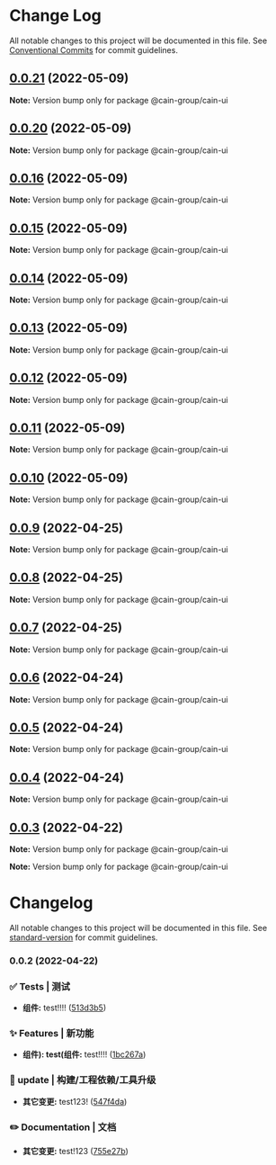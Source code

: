 # Change Log

All notable changes to this project will be documented in this file.
See [Conventional Commits](https://conventionalcommits.org) for commit guidelines.

## [0.0.21](https://github.com/cain-group/cain-ui/compare/v0.0.15...v0.0.21) (2022-05-09)

**Note:** Version bump only for package @cain-group/cain-ui





## [0.0.20](https://github.com/cain-group/cain-ui/compare/v0.0.15...v0.0.20) (2022-05-09)

**Note:** Version bump only for package @cain-group/cain-ui





## [0.0.16](https://github.com/cain-group/cain-ui/compare/v0.0.15...v0.0.16) (2022-05-09)

**Note:** Version bump only for package @cain-group/cain-ui





## [0.0.15](https://github.com/cain-group/cain-ui/compare/v0.0.14...v0.0.15) (2022-05-09)

**Note:** Version bump only for package @cain-group/cain-ui





## [0.0.14](https://github.com/cain-group/cain-ui/compare/v0.0.13...v0.0.14) (2022-05-09)

**Note:** Version bump only for package @cain-group/cain-ui





## [0.0.13](https://github.com/cain-group/cain-ui/compare/v0.0.12...v0.0.13) (2022-05-09)

**Note:** Version bump only for package @cain-group/cain-ui





## [0.0.12](https://github.com/cain-group/cain-ui/compare/v0.0.11...v0.0.12) (2022-05-09)

**Note:** Version bump only for package @cain-group/cain-ui





## [0.0.11](https://github.com/cain-group/cain-ui/compare/v0.0.10...v0.0.11) (2022-05-09)

**Note:** Version bump only for package @cain-group/cain-ui





## [0.0.10](https://github.com/cain-group/cain-ui/compare/v0.0.9...v0.0.10) (2022-05-09)

**Note:** Version bump only for package @cain-group/cain-ui





## [0.0.9](https://github.com/cain-group/cain-ui/compare/v0.0.8...v0.0.9) (2022-04-25)

**Note:** Version bump only for package @cain-group/cain-ui





## [0.0.8](https://github.com/cain-group/cain-ui/compare/v0.0.7...v0.0.8) (2022-04-25)

**Note:** Version bump only for package @cain-group/cain-ui





## [0.0.7](https://github.com/cain-group/cain-ui/compare/v0.0.6...v0.0.7) (2022-04-25)

**Note:** Version bump only for package @cain-group/cain-ui





## [0.0.6](https://github.com/cain-group/cain-ui/compare/v0.0.5...v0.0.6) (2022-04-24)

**Note:** Version bump only for package @cain-group/cain-ui





## [0.0.5](https://github.com/cain-group/cain-ui/compare/v0.0.4...v0.0.5) (2022-04-24)

**Note:** Version bump only for package @cain-group/cain-ui





## [0.0.4](https://github.com/cain-group/cain-ui/compare/v0.0.3...v0.0.4) (2022-04-24)

**Note:** Version bump only for package @cain-group/cain-ui





## [0.0.3](https://github.com/cain-group/cain-ui/compare/v0.0.2...v0.0.3) (2022-04-22)

**Note:** Version bump only for package @cain-group/cain-ui







**Note:** Version bump only for package @cain-group/cain-ui





# Changelog

All notable changes to this project will be documented in this file. See [standard-version](https://github.com/conventional-changelog/standard-version) for commit guidelines.

### 0.0.2 (2022-04-22)


### ✅ Tests | 测试

* **组件:** test!!!! ([513d3b5](https://github.com/cain-group/cain-ui/commit/513d3b51fa3c45997dffd5c0cac343653fcffb47))


### ✨ Features | 新功能

* **组件): test(组件:** test!!!! ([1bc267a](https://github.com/cain-group/cain-ui/commit/1bc267a6527c032450cdb7fd8a75b4b7e64dc532))


### 🚀 update | 构建/工程依赖/工具升级

* **其它变更:** test123! ([547f4da](https://github.com/cain-group/cain-ui/commit/547f4da3a4a041167730c52578427758e387fd9e))


### ✏️ Documentation | 文档

* **其它变更:** test!123 ([755e27b](https://github.com/cain-group/cain-ui/commit/755e27b0e9f9c6b57908cc5d9808faab135a36a3))
